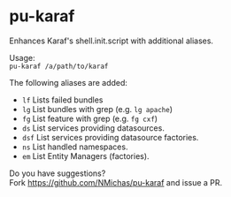 # pu-karaf
Enhances Karaf's shell.init.script with additional aliases.

Usage:  
`pu-karaf /a/path/to/karaf`

The following aliases are added:  

- `lf` Lists failed bundles
- `lg` List bundles with grep (e.g. `lg apache`)
- `fg` List feature with grep (e.g. `fg cxf`)
- `ds` List services providing datasources.
- `dsf` List services providing datasource factories.
- `ns` List handled namespaces.
- `em` List Entity Managers (factories).

Do you have suggestions?  
Fork https://github.com/NMichas/pu-karaf and issue a PR.

